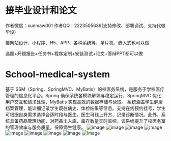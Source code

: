 # 接毕业设计和论文
作者微信：xunmaw001  作者QQ：2223505639(支持修改、部署调试、支持代做毕设)

接网站设计、小程序、H5、APP、各种系统等，单片机、嵌入式也可以做

选题+开题报告+任务书+程序定制+安装测试+论文+答辩PPT都可以做
# School-medical-system
基于 SSM（Spring、SpringMVC、MyBatis）的校医务系统，是服务于学校医疗管理的信息化平台。Spring 确保系统各模块解耦与稳定运行，SpringMVC 优化用户交互和请求处理，MyBatis 实现高效的数据存储与读取。  系统涵盖学生健康档案管理，能详细记录学生既往病史、体检结果等信息。支持在线预约挂号，学生可根据自身需求选择合适时段与医生。医生可线上开方、记录诊断情况。此外，系统具备药品管理功能，对药品出入库、库存数量实时监控。该系统提升了校医务室的管理效率与服务质量，保障师生健康。 
![image](https://github.com/user-attachments/assets/d09a48a4-79ac-45cc-ab3f-059c98cf3f3c)
![image](https://github.com/user-attachments/assets/26e288c5-f337-45ac-88f6-a5a26f7e253c)
![image](https://github.com/user-attachments/assets/a75c1202-6f88-4092-b398-50a4fde229b5)
![image](https://github.com/user-attachments/assets/0f636785-bd50-4473-878d-556c1f28b0d5)
![image](https://github.com/user-attachments/assets/0f8b34b3-223b-443b-a66b-308773b862c7)
![image](https://github.com/user-attachments/assets/47691508-2b88-402b-bdf0-c8f8c823a105)
![image](https://github.com/user-attachments/assets/49426fa6-e49e-486c-9361-ddf5508f9dec)
![image](https://github.com/user-attachments/assets/52e23dd8-ad10-4500-b98e-85840c4a2244)
![image](https://github.com/user-attachments/assets/bd61a60b-d6bb-42f6-afe7-b4935cb2f9fc)
